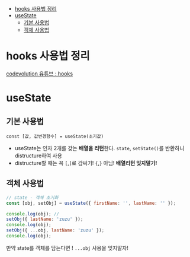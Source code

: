 - [hooks 사용법 정리](#hooks-사용법-정리)
- [useState](#usestate)
  - [기본 사용법](#기본-사용법)
  - [객체 사용법](#객체-사용법)

# hooks 사용법 정리

[codevolution 유튜브 : hooks](https://www.youtube.com/watch?v=8DYlzVUTC7s&list=PLC3y8-rFHvwisvxhZ135pogtX7_Oe3Q3A&index=8)

# useState

## 기본 사용법

`const [값, 값변경함수] = useState(초기값)`

- useState는 인자 2개를 갖는 **배열을 리턴**한다. `state`, `setState()`를 반환하니 distructure하여 사용
- distructure할 때는 꼭 `[`,`]`로 감싸기! `{`,`}` 아님! **배열리턴 잊지말기!**

## 객체 사용법

```jsx
// state - 객체 초기화
const [obj, setObj] = useState({ firstName: '', lastName: '' });

console.log(obj); //
setObj({ lastName: 'zuzu' });
console.log(obj);
setObj({ ...obj, lastName: 'zuzu' });
console.log(obj);
```

만약 state를 객체를 담는다면 ! `...obj` 사용을 잊지말자!
